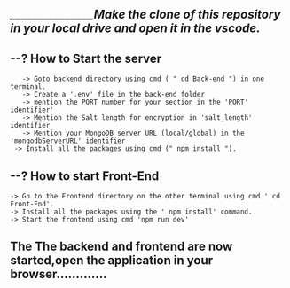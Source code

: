 *_____________________________________________Make the clone of this repository in your local drive and open it in the vscode.______________________________*
------------


 --? How to Start the server 
-
       -> Goto backend directory using cmd ( " cd Back-end ") in one terminal.
       -> Create a '.env' file in the back-end folder
       -> mention the PORT number for your section in the 'PORT' identifier'
       -> Mention the Salt length for encryption in 'salt_length' identifier
       -> Mention your MongoDB server URL (local/global) in the 'mongodbServerURL' identifier          
     -> Install all the packages using cmd (" npm install ").
 

--? How to start Front-End 
-- 
    -> Go to the Frontend directory on the other terminal using cmd ' cd Front-End'.
    -> Install all the packages using the ' npm install' command.
    -> Start the frontend using cmd 'npm run dev'


The The backend and frontend are now started,open the application in your browser.............
---------------------------------------------------------------------- 
